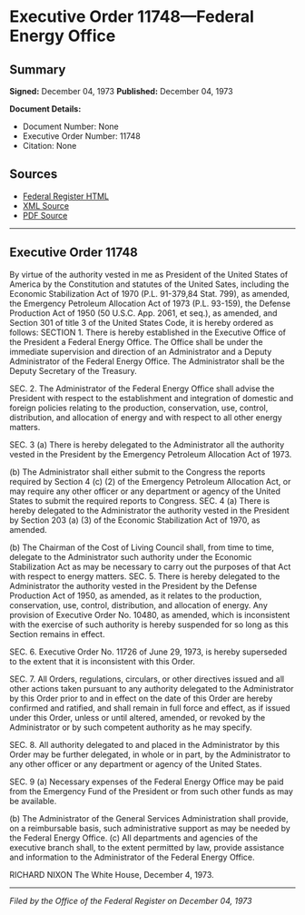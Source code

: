 # Executive Order 11748—Federal Energy Office

## Summary

**Signed:** December 04, 1973
**Published:** December 04, 1973

**Document Details:**
- Document Number: None
- Executive Order Number: 11748
- Citation: None

## Sources
- [Federal Register HTML](https://www.presidency.ucsb.edu/documents/executive-order-11748-federal-energy-office)
- [XML Source](None)
- [PDF Source](None)

---

## Executive Order 11748

By virtue of the authority vested in me as President of the United States of America by the Constitution and statutes of the United Sates, including the Economic Stabilization Act of 1970 (P.L. 91-379,84 Stat. 799), as amended, the Emergency Petroleum Allocation Act of 1973 (P.L. 93-159), the Defense Production Act of 1950 (50 U.S.C. App. 2061, et seq.), as amended, and Section 301 of title 3 of the United States Code, it is hereby ordered as follows:
SECTION 1. There is hereby established in the Executive Office of the President a Federal Energy Office. The Office shall be under the immediate supervision and direction of an Administrator and a Deputy Administrator of the Federal Energy Office. The Administrator shall be the Deputy Secretary of the Treasury.

SEC. 2. The Administrator of the Federal Energy Office shall advise the President with respect to the establishment and integration of domestic and foreign policies relating to the production, conservation, use, control, distribution, and allocation of energy and with respect to all other energy matters.

SEC. 3 (a) There is hereby delegated to the Administrator all the authority vested in the President by the Emergency Petroleum Allocation Act of 1973.

(b) The Administrator shall either submit to the Congress the reports required by Section 4 (c) (2) of the Emergency Petroleum Allocation Act, or may require any other officer or any department or agency of the United States to submit the required reports to Congress.
SEC. 4 (a) There is hereby delegated to the Administrator the authority vested in the President by Section 203 (a) (3) of the Economic Stabilization Act of 1970, as amended.

(b) The Chairman of the Cost of Living Council shall, from time to time, delegate to the Administrator such authority under the Economic Stabilization Act as may be necessary to carry out the purposes of that Act with respect to energy matters.
SEC. 5. There is hereby delegated to the Administrator the authority vested in the President by the Defense Production Act of 1950, as amended, as it relates to the production, conservation, use, control, distribution, and allocation of energy. Any provision of Executive Order No. 10480, as amended, which is inconsistent with the exercise of such authority is hereby suspended for so long as this Section remains in effect.

SEC. 6. Executive Order No. 11726 of June 29, 1973, is hereby superseded to the extent that it is inconsistent with this Order.

SEC. 7. All Orders, regulations, circulars, or other directives issued and all other actions taken pursuant to any authority delegated to the Administrator by this Order prior to and in effect on the date of this Order are hereby confirmed and ratified, and shall remain in full force and effect, as if issued under this Order, unless or until altered, amended, or revoked by the Administrator or by such competent authority as he may specify.

SEC. 8. All authority delegated to and placed in the Administrator by this Order may be further delegated, in whole or in part, by the Administrator to any other officer or any department or agency of the United States.

SEC. 9 (a) Necessary expenses of the Federal Energy Office may be paid from the Emergency Fund of the President or from such other funds as may be available.

(b) The Administrator of the General Services Administration shall provide, on a reimbursable basis, such administrative support as may be needed by the Federal Energy Office.
(c) All departments and agencies of the executive branch shall, to the extent permitted by law, provide assistance and information to the Administrator of the Federal Energy Office.

RICHARD NIXON
The White House,
December 4, 1973.

---

*Filed by the Office of the Federal Register on December 04, 1973*
